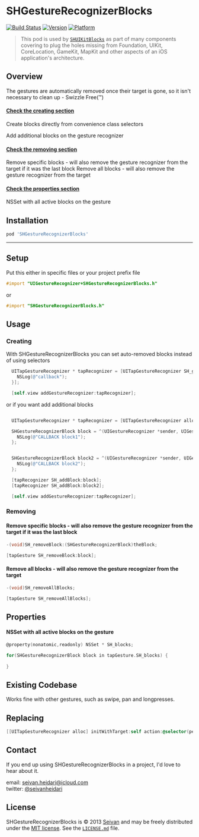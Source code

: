 SHGestureRecognizerBlocks
==========
[![Build Status](https://travis-ci.org/seivan/SHGestureRecognizerBlocks.png?branch=master)](https://travis-ci.org/seivan/SHGestureRecognizerBlocks)
[![Version](http://cocoapod-badges.herokuapp.com/v/SHGestureRecognizerBlocks/badge.png)](http://cocoadocs.org/docsets/SHGestureRecognizerBlocks)
[![Platform](http://cocoapod-badges.herokuapp.com/p/SHGestureRecognizerBlocks/badge.png)](http://cocoadocs.org/docsets/SHGestureRecognizerBlocks)

> This pod is used by [`SHUIKitBlocks`](https://github.com/seivan/SHUIKitBlocks) as part of many components covering to plug the holes missing from Foundation, UIKit, CoreLocation, GameKit, MapKit and other aspects of an iOS application's architecture.

Overview
--------
The gestures are automatically removed once their target is gone, so it isn't necessary to clean up - Swizzle Free(™)

#### [Check the creating section](https://github.com/seivan/SHGestureRecognizerBlocks#creating)

Create blocks directly from convenience class selectors

Add additional blocks on the gesture recognizer

#### [Check the removing section](https://github.com/seivan/SHGestureRecognizerBlocks#removing)

Remove specific blocks - will also remove the gesture recognizer from the target if it was the last block
Remove all blocks - will also remove the gesture recognizer from the target

#### [Check the properties section](https://github.com/seivan/SHGestureRecognizerBlocks#properties)

NSSet with all active blocks on the gesture



Installation
------------

```ruby
pod 'SHGestureRecognizerBlocks'
```

***

Setup
-----

Put this either in specific files or your project prefix file

```objective-c
#import "UIGestureRecognizer+SHGestureRecognizerBlocks.h"
```
or
```objective-c
#import "SHGestureRecognizerBlocks.h"
```

Usage
-----

### Creating

With SHGestureRecognizerBlocks you can set auto-removed blocks instead of using selectors

```objective-c
  UITapGestureRecognizer * tapRecognizer = [UITapGestureRecognizer SH_gestureRecognizerWithBlock:^(UIGestureRecognizer *sender, UIGestureRecognizerState state, CGPoint location) {
    NSLog(@"callback");
  }];

  [self.view addGestureRecognizer:tapRecognizer];

``` 

or if you want add additional blocks

```objective-c

  UITapGestureRecognizer * tapRecognizer = [UITapGestureRecognizer alloc] init];

  SHGestureRecognizerBlock block = ^(UIGestureRecognizer *sender, UIGestureRecognizerState state, CGPoint location) {
    NSLog(@"CALLBACK block1");
  };


  SHGestureRecognizerBlock block2 = ^(UIGestureRecognizer *sender, UIGestureRecognizerState state, CGPoint location) {
    NSLog(@"CALLBACK block2");
  };

  [tapRecognizer SH_addBlock:block];
  [tapRecognizer SH_addBlock:block2];

  [self.view addGestureRecognizer:tapRecognizer];

```

### Removing


#### Remove specific blocks - will also remove the gesture recognizer from the target if it was the last block

```objective-c
-(void)SH_removeBlock:(SHGestureRecognizerBlock)theBlock;

[tapGesture SH_removeBlock:block];
```

#### Remove all blocks - will also remove the gesture recognizer from the target

```objective-c
-(void)SH_removeAllBlocks;

[tapGesture SH_removeAllBlocks];
```


Properties
------ 

#### NSSet with all active blocks on the gesture

```objective-c
@property(nonatomic,readonly) NSSet * SH_blocks;

for(SHGestureRecognizerBlock block in tapGesture.SH_blocks) {
  
}

```

Existing Codebase 
-----------------
Works fine with other gestures, such as swipe, pan and longpresses. 

Replacing
---------

```objective-c
[[UITapGestureRecognizer alloc] initWithTarget:self action:@selector(performBlockAction:)];
```


Contact
-------

If you end up using SHGestureRecognizerBlocks in a project, I'd love to hear about it.

email: [seivan.heidari@icloud.com](mailto:seivan.heidari@icloud.com)  
twitter: [@seivanheidari](https://twitter.com/seivanheidari)

## License

SHGestureRecognizerBlocks is © 2013 [Seivan](http://www.github.com/seivan) and may be freely
distributed under the [MIT license](http://opensource.org/licenses/MIT).
See the [`LICENSE.md`](https://github.com/seivan/SHGestureRecognizerBlocks/blob/master/LICENSE.md) file.
